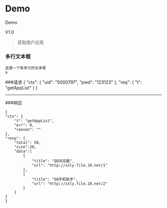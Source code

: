 Demo
====

Demo

V1.0

> 获取用户应用

### 多行文本框    
    这是一个有多行的文本框  
    a
    
###请求
    {
        "ctx": {
            "uid": "5000797",
            "pwd": "123123"
        },
        "req": {
            "t": "getAppList"
        }
    }

***

###响应

    {
    "ctx": {
        "t": "getAppList",
        "err": 0,
        "reason": ""
    },
    "resp": {
        "total": 50,
        "size":20,
        "data":[
            {
                "title": "QQ浏览器",
                "url": "http://zxly.file.18.net/1"
            },
            {
                "title": "QQ手机助手",
                "url": "http://zxly.file.18.net/2"
            }
        ]
    }
    }


  
